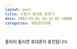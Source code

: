 ```yaml
---
layout: post
title: 수동식 휴대폰 충전기
date: 2003-05-01 18:12:01 +0900
categories: 깨달음의대화
---
```

<img src="./assets/attach/images/198/101/001/1051780321.JPG" border="0" alt="" />  
  
졸라리 돌리면 휴대폰이 충전됩니다.
